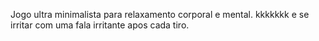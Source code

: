 Jogo ultra minimalista para relaxamento corporal e mental. kkkkkkk e se irritar com uma fala irritante apos cada tiro.
